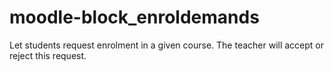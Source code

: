 # moodle-block_enroldemands
Let students request enrolment in a given course. The teacher will accept or reject this request.
